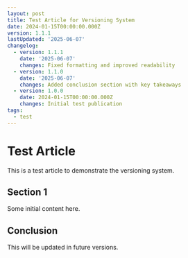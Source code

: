 ```yaml
---
layout: post
title: Test Article for Versioning System
date: 2024-01-15T00:00:00.000Z
version: 1.1.1
lastUpdated: '2025-06-07'
changelog:
  - version: 1.1.1
    date: '2025-06-07'
    changes: Fixed formatting and improved readability
  - version: 1.1.0
    date: '2025-06-07'
    changes: Added conclusion section with key takeaways
  - version: 1.0.0
    date: 2024-01-15T00:00:00.000Z
    changes: Initial test publication
tags:
  - test
---
```


# Test Article

This is a test article to demonstrate the versioning system.

## Section 1

Some initial content here.

## Conclusion

This will be updated in future versions.
